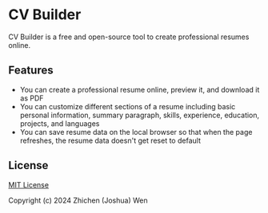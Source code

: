 # CV Builder

CV Builder is a free and open-source tool to create professional resumes online.

## Features
- You can create a professional resume online, preview it, and download it as PDF
- You can customize different sections of a resume including basic personal information, summary paragraph, skills, experience, education, projects, and languages
- You can save resume data on the local browser so that when the page refreshes, the resume data doesn't get reset to default

## License

[MIT License](https://github.com/wzc221207/CV-Builder/blob/main/LICENSE)

Copyright (c) 2024 Zhichen (Joshua) Wen